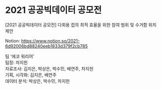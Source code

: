 # 2021 공공빅데이터 공모전
[2021 공공빅데이터 공모전] 다회용 컵의 최적 효율을 위한 참여 범위 및 수거함 위치 제안

Notion: https://www.notion.so/2021-6d92006bd88240eeb1833d379f2cb785

팀 '에코 워리어'<br/>
팀장: 차지헌<br/>
자료조사: 김지은, 박상은, 박수민, 배연주, 차지헌<br/>
기획, 시각화: 김지은, 배연주<br/>
데이터 분석: 박상은, 박수민, 차지헌<br/>


